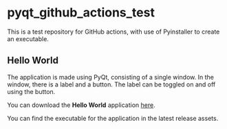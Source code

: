 # pyqt_github_actions_test

This is a test repository for GitHub actions, with use of Pyinstaller to create an executable.

## Hello World

The application is made using PyQt, consisting of a single window. In the window, there is a label and a button. The label can be toggled on and off using the button.

You can download the **Hello World** application [here](https://github.com/leorudczenko/workflow-test/releases/latest/download/hello-world.exe).

You can find the executable for the application in the latest release assets.
